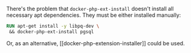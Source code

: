 
There's the problem that `docker-php-ext-install` doesn't install all necessary apt dependencies. They must be either installed manually:

```Dockerfile
RUN apt-get install -y libpq-dev \  
 && docker-php-ext-install pgsql
```

Or, as an alternative, [[docker-php-extension-installer]] could be used.